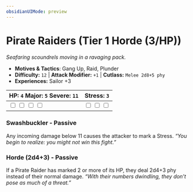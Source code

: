 ```yaml
---
obsidianUIMode: preview
---
```

# Pirate Raiders (Tier 1 Horde (3/HP))

*Seafaring scoundrels moving in a ravaging pack.*

- **Motives & Tactics**: Gang Up, Raid, Plunder
- **Difficulty:** `12` | **Attack Modifier:** `+1` | **Cutlass:** `Melee 2d8+5 phy`
- **Experiences:** Sailor +3

| HP: `4` Major: `5` Severe: `11` | Stress: `3` |
|--|--|
|  <input type="checkbox" unchecked id="d85c9b58"> <input type="checkbox" unchecked id="20ba4d8e"> <input type="checkbox" unchecked id="9de9a3ce"> <input type="checkbox" unchecked id="a3e32680"> |  <input type="checkbox" unchecked id="a414e171"> <input type="checkbox" unchecked id="2cc3b4b3"> <input type="checkbox" unchecked id="53287b7e"> |

### Swashbuckler - Passive

Any incoming damage below 11 causes the attacker to mark a Stress. *“You begin to realize: you might not win this fight.”*

### Horde (2d4+3) - Passive

If a Pirate Raider has marked 2 or more of its HP, they deal 2d4+3 phy instead of their normal damage. *“With their numbers dwindling, they don’t pose as much of a threat.”*



